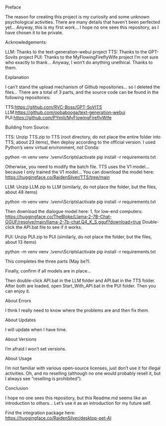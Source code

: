 Preface

The reason for creating this project is my curiosity and some unknown psychological activities. There are many details that haven’t been perfected yet… Anyway, this is my first work… I hope no one sees this repository, as I have chosen it to be private.

Acknowledgements:

LLM: Thanks to the text-generation-webui project
TTS: Thanks to the GPT-Sovits project
PUI: Thanks to the MyFlowingFireflyWife project
I’m not sure who exactly to thank… Anyway, I won’t do anything unethical. Thanks to them.

Explanation

I can’t stand the upload mechanism of Github repositories… so I deleted the files… There are a total of 3 parts, and the source code can be found in the following repositories:

TTS:https://github.com/RVC-Boss/GPT-SoVITS
LLM:https://github.com/oobabooga/text-generation-webui
PUI:https://github.com/PYmili/MyFlowingFireflyWife

Building from Source:

TTS:
Unzip TTS.zip to TTS (root directory, do not place the entire folder into TTS, about 23 items), then deploy according to the official version. I used Python’s venv virtual environment, not Conda:

python -m venv venv
.\venv\Scripts\activate
pip install -r requirements.txt

Otherwise, you need to modify the batch file.
TTS uses the V1 model… because I only trained the V1 model…
You can download the model here: https://huggingface.co/RaidenSilver/TTS/tree/main

LLM:
Unzip LLM.zip to LLM (similarly, do not place the folder, but the files, about 48 items)

python -m venv venv
.\venv\Scripts\activate
pip install -r requirements.txt

Then download the dialogue model here: 1, for low-end computers: 
https://huggingface.co/TheBloke/Llama-2-7B-Chat-GGUF/resolve/main/llama-2-7b-chat.Q4_K_S.gguf?download=true
Double-click the API.bat file to see if it works.

PUI:
Unzip PUI.zip to PUI (similarly, do not place the folder, but the files, about 13 items)

python -m venv venv
.\venv\Scripts\activate
pip install -r requirements.txt

This completes the three parts (May be?).

Finally, confirm if all models are in place…

Then double-click API.bat in the LLM folder and API.bat in the TTS folder. After both are loaded, open Start_With_API.bat in the PUI folder. Then you can enjoy it.

About Errors

I think I really need to know where the problems are and then fix them.

About Updates

I will update when I have time.

About Versions

I’m afraid I won’t set versions.

About Usage

I’m not familiar with various open-source licenses, just don’t use it for illegal activities. Oh, and no reselling (although no one would probably resell it, but I always see “reselling is prohibited”).

Conclusion

I hope no one sees this repository, but this Readme.md seems like an introduction to others… Let’s use it as an introduction for my future self.

Find the integration package here: https://huggingface.co/RaidenSilver/desktop-pet-AI
